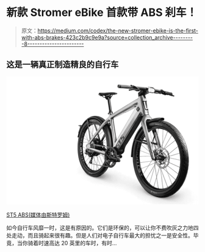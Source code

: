 # 新款 Stromer eBike 首款带 ABS 刹车！

> 原文：<https://medium.com/codex/the-new-stromer-ebike-is-the-first-with-abs-brakes-423c2b9c9e9a?source=collection_archive---------8----------------------->

## 这是一辆真正制造精良的自行车

![](img/24b16cecccdaaa78f50eb2cd01b182f0.png)

[ST5 ABS(媒体由斯特罗姆)](https://us.stromerbike.com/products/st5)

如今自行车风靡一时，这是有原因的。它们是环保的，可以让你不费吹灰之力地四处走动，而且骑起来很有趣。但是人们对电子自行车最大的担忧之一是安全性。毕竟，当你骑着时速高达 20 英里的车时，有时…